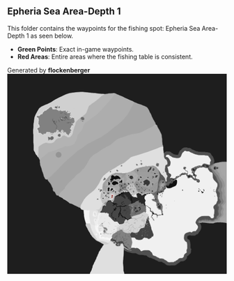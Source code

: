## Epheria Sea Area-Depth 1
This folder contains the waypoints for the fishing spot: Epheria Sea Area-Depth 1 as seen below.

- **Green Points**: Exact in-game waypoints.
- **Red Areas**: Entire areas where the fishing table is consistent.

Generated by **flockenberger**
![Epheria Sea Area-Depth 1](./Preview.png?raw=true "Epheria Sea Area-Depth 1")